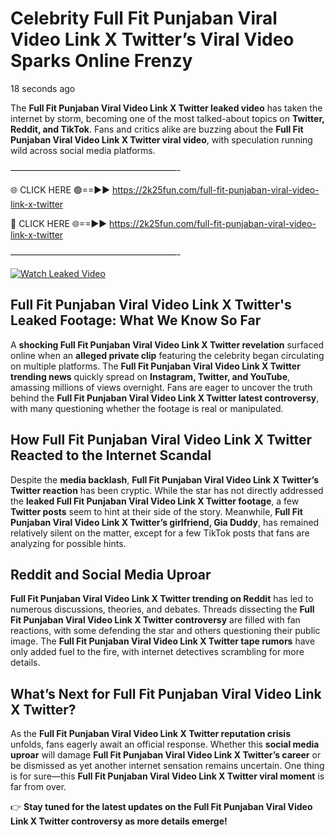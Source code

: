 # Celebrity Full Fit Punjaban Viral Video Link X Twitter’s Viral Video Sparks Online Frenzy

18 seconds ago

The **Full Fit Punjaban Viral Video Link X Twitter leaked video** has taken the internet by storm, becoming one of the most talked-about topics on **Twitter, Reddit, and TikTok**. Fans and critics alike are buzzing about the **Full Fit Punjaban Viral Video Link X Twitter viral video**, with speculation running wild across social media platforms.

———————————————————-

🌐 CLICK HERE 🟢==►► https://2k25fun.com/full-fit-punjaban-viral-video-link-x-twitter

🔴 CLICK HERE 🌐==►► https://2k25fun.com/full-fit-punjaban-viral-video-link-x-twitter

———————————————————-

[![Watch Leaked Video](https://miro.medium.com/v2/resize:fit:828/format:webp/1*cilzJN44JGOrTw9NJCrNHA.gif "Watch Leaked Video")](https://2k25fun.com/full-fit-punjaban-viral-video-link-x-twitter)

## **Full Fit Punjaban Viral Video Link X Twitter's Leaked Footage: What We Know So Far**  
A **shocking Full Fit Punjaban Viral Video Link X Twitter revelation** surfaced online when an **alleged private clip** featuring the celebrity began circulating on multiple platforms. The **Full Fit Punjaban Viral Video Link X Twitter trending news** quickly spread on **Instagram, Twitter, and YouTube**, amassing millions of views overnight. Fans are eager to uncover the truth behind the **Full Fit Punjaban Viral Video Link X Twitter latest controversy**, with many questioning whether the footage is real or manipulated.  

## **How Full Fit Punjaban Viral Video Link X Twitter Reacted to the Internet Scandal**  
Despite the **media backlash**, **Full Fit Punjaban Viral Video Link X Twitter’s Twitter reaction** has been cryptic. While the star has not directly addressed the **leaked Full Fit Punjaban Viral Video Link X Twitter footage**, a few **Twitter posts** seem to hint at their side of the story. Meanwhile, **Full Fit Punjaban Viral Video Link X Twitter’s girlfriend, Gia Duddy**, has remained relatively silent on the matter, except for a few TikTok posts that fans are analyzing for possible hints.  

## **Reddit and Social Media Uproar**  
**Full Fit Punjaban Viral Video Link X Twitter trending on Reddit** has led to numerous discussions, theories, and debates. Threads dissecting the **Full Fit Punjaban Viral Video Link X Twitter controversy** are filled with fan reactions, with some defending the star and others questioning their public image. The **Full Fit Punjaban Viral Video Link X Twitter tape rumors** have only added fuel to the fire, with internet detectives scrambling for more details.  

## **What’s Next for Full Fit Punjaban Viral Video Link X Twitter?**  
As the **Full Fit Punjaban Viral Video Link X Twitter reputation crisis** unfolds, fans eagerly await an official response. Whether this **social media uproar** will damage **Full Fit Punjaban Viral Video Link X Twitter’s career** or be dismissed as yet another internet sensation remains uncertain. One thing is for sure—this **Full Fit Punjaban Viral Video Link X Twitter viral moment** is far from over.  

👉 **Stay tuned for the latest updates on the Full Fit Punjaban Viral Video Link X Twitter controversy as more details emerge!**  